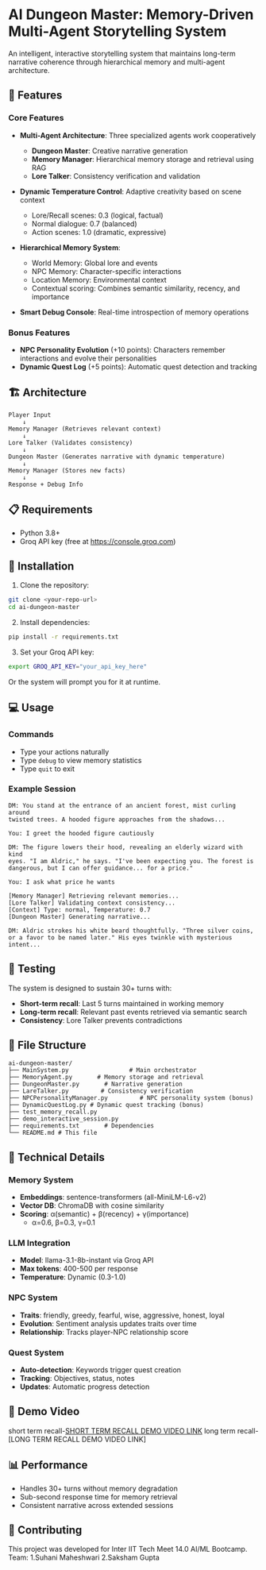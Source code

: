# AI Dungeon Master: Memory-Driven Multi-Agent Storytelling System

An intelligent, interactive storytelling system that maintains long-term narrative coherence through hierarchical memory and multi-agent architecture.

## 🎯 Features

### Core Features
- **Multi-Agent Architecture**: Three specialized agents work cooperatively
  - **Dungeon Master**: Creative narrative generation
  - **Memory Manager**: Hierarchical memory storage and retrieval using RAG
  - **Lore Talker**: Consistency verification and validation

- **Dynamic Temperature Control**: Adaptive creativity based on scene context
  - Lore/Recall scenes: 0.3 (logical, factual)
  - Normal dialogue: 0.7 (balanced)
  - Action scenes: 1.0 (dramatic, expressive)

- **Hierarchical Memory System**:
  - World Memory: Global lore and events
  - NPC Memory: Character-specific interactions
  - Location Memory: Environmental context
  - Contextual scoring: Combines semantic similarity, recency, and importance

- **Smart Debug Console**: Real-time introspection of memory operations

### Bonus Features
- **NPC Personality Evolution** (+10 points): Characters remember interactions and evolve their personalities
- **Dynamic Quest Log** (+5 points): Automatic quest detection and tracking

## 🏗️ Architecture

```
Player Input
    ↓
Memory Manager (Retrieves relevant context)
    ↓
Lore Talker (Validates consistency)
    ↓
Dungeon Master (Generates narrative with dynamic temperature)
    ↓
Memory Manager (Stores new facts)
    ↓
Response + Debug Info
```

## 📋 Requirements

- Python 3.8+
- Groq API key (free at https://console.groq.com)

## 🚀 Installation

1. Clone the repository:
```bash
git clone <your-repo-url>
cd ai-dungeon-master
```

2. Install dependencies:
```bash
pip install -r requirements.txt
```

3. Set your Groq API key:
```bash
export GROQ_API_KEY="your_api_key_here"
```

Or the system will prompt you for it at runtime.

## 💻 Usage


### Commands
- Type your actions naturally
- Type `debug` to view memory statistics
- Type `quit` to exit

### Example Session

```
DM: You stand at the entrance of an ancient forest, mist curling around 
twisted trees. A hooded figure approaches from the shadows...

You: I greet the hooded figure cautiously

DM: The figure lowers their hood, revealing an elderly wizard with kind 
eyes. "I am Aldric," he says. "I've been expecting you. The forest is 
dangerous, but I can offer guidance... for a price."

You: I ask what price he wants

[Memory Manager] Retrieving relevant memories...
[Lore Talker] Validating context consistency...
[Context] Type: normal, Temperature: 0.7
[Dungeon Master] Generating narrative...

DM: Aldric strokes his white beard thoughtfully. "Three silver coins, 
or a favor to be named later." His eyes twinkle with mysterious intent...
```

## 🧪 Testing

The system is designed to sustain 30+ turns with:
- **Short-term recall**: Last 5 turns maintained in working memory
- **Long-term recall**: Relevant past events retrieved via semantic search
- **Consistency**: Lore Talker prevents contradictions

## 📁 File Structure

```
ai-dungeon-master/
├── MainSystem.py                 # Main orchestrator
├── MemoryAgent.py       # Memory storage and retrieval
├── DungeonMaster.py       # Narrative generation
├── LareTalker.py         # Consistency verification
├── NPCPersonalityManager.py         # NPC personality system (bonus)
├── DynamicQuestLog.py # Dynamic quest tracking (bonus)
├── test_memory_recall.py
├── demo_interactive_session.py
├── requirements.txt       # Dependencies
└── README.md # This file
```

## 🔧 Technical Details

### Memory System
- **Embeddings**: sentence-transformers (all-MiniLM-L6-v2)
- **Vector DB**: ChromaDB with cosine similarity
- **Scoring**: α(semantic) + β(recency) + γ(importance)
  - α=0.6, β=0.3, γ=0.1

### LLM Integration
- **Model**: llama-3.1-8b-instant via Groq API
- **Max tokens**: 400-500 per response
- **Temperature**: Dynamic (0.3-1.0)

### NPC System
- **Traits**: friendly, greedy, fearful, wise, aggressive, honest, loyal
- **Evolution**: Sentiment analysis updates traits over time
- **Relationship**: Tracks player-NPC relationship score

### Quest System
- **Auto-detection**: Keywords trigger quest creation
- **Tracking**: Objectives, status, notes
- **Updates**: Automatic progress detection

## 🎥 Demo Video

short term recall-[SHORT TERM RECALL DEMO VIDEO  LINK](https://drive.google.com/file/d/1Uuv4lgi5LTW-ijBbJx6S4RKmm6FZ1FXa/view?usp=drive_link)
long term recall- [LONG TERM RECALL DEMO VIDEO LINK]

## 📊 Performance

- Handles 30+ turns without memory degradation
- Sub-second response time for memory retrieval
- Consistent narrative across extended sessions


## 🤝 Contributing

This project was developed for Inter IIT Tech Meet 14.0 AI/ML Bootcamp.
Team:
1.Suhani Maheshwari
2.Saksham Gupta
